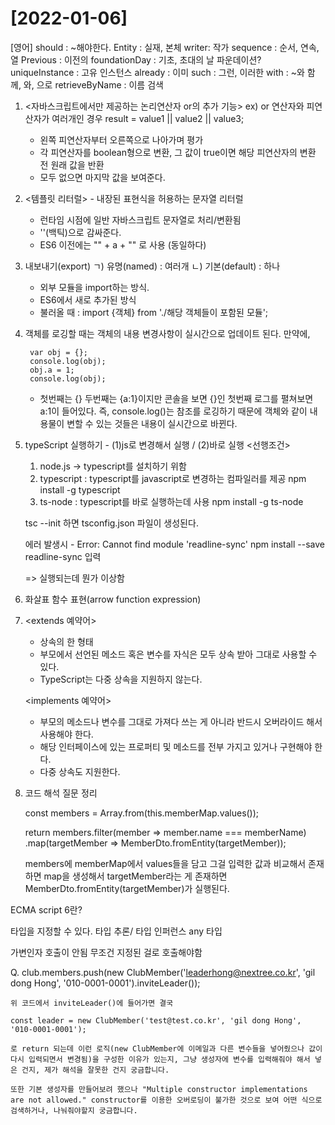 # [2022-01-06]

[영어]
should : ~해야한다.
Entity : 실재, 본체
writer: 작가
sequence : 순서, 연속, 열
Previous : 이전의
foundationDay : 기초, 초대의 날 파운데이션?
uniqueInstance : 고유 인스턴스
already : 이미
such : 그런, 이러한
with : ~와 함께, 와, 으로
retrieveByName : 이름 검색


1. <자바스크립트에서만 제공하는 논리연산자 or의 추가 기능>
    ex) or 연산자와 피연산자가 여러개인 경우
        result = value1 || value2 || value3;

    - 왼쪽 피연산자부터 오른쪽으로 나아가며 평가
    - 각 피연산자를 boolean형으로 변환, 그 값이 true이면 해당 피연산자의 변환 전 원래 값을 반환
    - 모두 없으면 마지막 값을 보여준다.

2. <템플릿 리터럴> - 내장된 표현식을 허용하는 문자열 리터럴
    - 런타임 시점에 일반 자바스크립트 문자열로 처리/변환됨
    - ''(백틱)으로 감싸준다.
    - ES6 이전에는 "" + a + "" 로 사용 (동일하다)

3. 내보내기(export)
    ㄱ) 유명(named) : 여러개 
    ㄴ) 기본(default) : 하나

    - 외부 모듈을 import하는 방식.
    - ES6에서 새로 추가된 방식
    - 불러올 때 : import {객체} from './해당 객체들이 포함된 모듈';

4. 객체를 로깅할 때는 객체의 내용 변경사항이 실시간으로 업데이트 된다.
    만약에, 

        var obj = {};
        console.log(obj);
        obj.a = 1;
        console.log(obj);

    - 첫번째는 {} 두번째는 {a:1}이지만 콘솔을 보면 {}인 첫번째 로그를 펼쳐보면 a:1이 들어있다. 즉, console.log()는 참조를 로깅하기 때문에 객체와 같이 내용물이 변할 수 있는 것들은 내용이 실시간으로 바뀐다.

5. typeScript 실행하기 - (1)js로 변경해서 실행 / (2)바로 실행
    <선행조건>
    1) node.js -> typescript를 설치하기 위함
    2) typescript : typescript를 javascript로 변경하는 컴파일러를 제공
        npm install -g typescript
    3) ts-node : typescript를 바로 실행하는데 사용
        npm install -g ts-node

    tsc --init 하면 tsconfig.json 파일이 생성된다.

    에러 발생시 - Error: Cannot find module 'readline-sync'
        npm install --save readline-sync 입력

    => 실행되는데 뭔가 이상함

6. 화살표 함수 표현(arrow function expression)

7. <extends 예약어>
    - 상속의 한 형태
    - 부모에서 선언된 메소드 혹은 변수를 자식은 모두 상속 받아 그대로 사용할 수 있다.
    - TypeScript는 다중 상속을 지원하지 않는다.

    <implements 예약어>
    - 부모의 메소드나 변수를 그대로 가져다 쓰는 게 아니라 반드시 오버라이드 해서 사용해야 한다.
    - 해당 인터페이스에 있는 프로퍼티 및 메소드를 전부 가지고 있거나 구현해야 한다.
    - 다중 상속도 지원한다.

8. 코드 해석 질문 정리

    const members = Array.from(this.memberMap.values());

    return members.filter(member => member.name === memberName)
            .map(targetMember => MemberDto.fromEntity(targetMember));

    members에 memberMap에서 values들을 담고
    그걸 입력한 값과 비교해서 존재하면
    map을 생성해서
    targetMember라는 게 존재하면 MemberDto.fromEntity(targetMember)가 실행된다.


ECMA script 6란?

타입을 지정할 수 있다.
타입 추론/ 타입 인퍼런스
any 타입

가변인자 호출이 안됨 무조건 지정된 걸로 호출해야함

Q. 
    club.members.push(new ClubMember('leaderhong@nextree.co.kr', 'gil dong Hong', '010-0001-0001').inviteLeader()); 
    
    위 코드에서 inviteLeader()에 들어가면 결국 
    
    const leader = new ClubMember('test@test.co.kr', 'gil dong Hong', '010-0001-0001'); 
    
    로 return 되는데 이런 로직(new ClubMember에 이메일과 다른 변수들을 넣어줬으나 값이 다시 입력되면서 변경됨)을 구성한 이유가 있는지, 그냥 생성자에 변수를 입력해줘야 해서 넣은 건지, 제가 해석을 잘못한 건지 궁금합니다.

    또한 기본 생성자를 만들어보려 했으나 "Multiple constructor implementations are not allowed." constructor를 이용한 오버로딩이 불가한 것으로 보여 어떤 식으로 검색하거나, 나눠줘야할지 궁금합니다.


